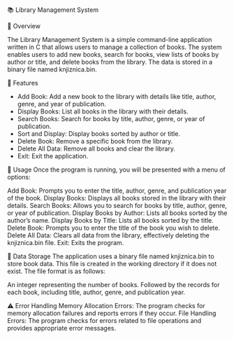 📚 Library Management System

📜 Overview

The Library Management System is a simple command-line application written in C that allows users to manage a collection of books. 
The system enables users to add new books, search for books, view lists of books by author or title, and delete books from the library. 
The data is stored in a binary file named knjiznica.bin.

🚀 Features

- Add Book: Add a new book to the library with details like title, author, genre, and year of publication.
- Display Books: List all books in the library with their details.
- Search Books: Search for books by title, author, genre, or year of publication.
- Sort and Display: Display books sorted by author or title.
- Delete Book: Remove a specific book from the library.
- Delete All Data: Remove all books and clear the library.
- Exit: Exit the application.

📖 Usage
Once the program is running, you will be presented with a menu of options:

Add Book: Prompts you to enter the title, author, genre, and publication year of the book.
Display Books: Displays all books stored in the library with their details.
Search Books: Allows you to search for books by title, author, genre, or year of publication.
Display Books by Author: Lists all books sorted by the author’s name.
Display Books by Title: Lists all books sorted by the title.
Delete Book: Prompts you to enter the title of the book you wish to delete.
Delete All Data: Clears all data from the library, effectively deleting the knjiznica.bin file.
Exit: Exits the program.

💾 Data Storage
The application uses a binary file named knjiznica.bin to store book data. This file is created in the working directory if it does not exist. The file format is as follows:

An integer representing the number of books.
Followed by the records for each book, including title, author, genre, and publication year.

⚠️ Error Handling
Memory Allocation Errors: The program checks for memory allocation failures and reports errors if they occur.
File Handling Errors: The program checks for errors related to file operations and provides appropriate error messages.
